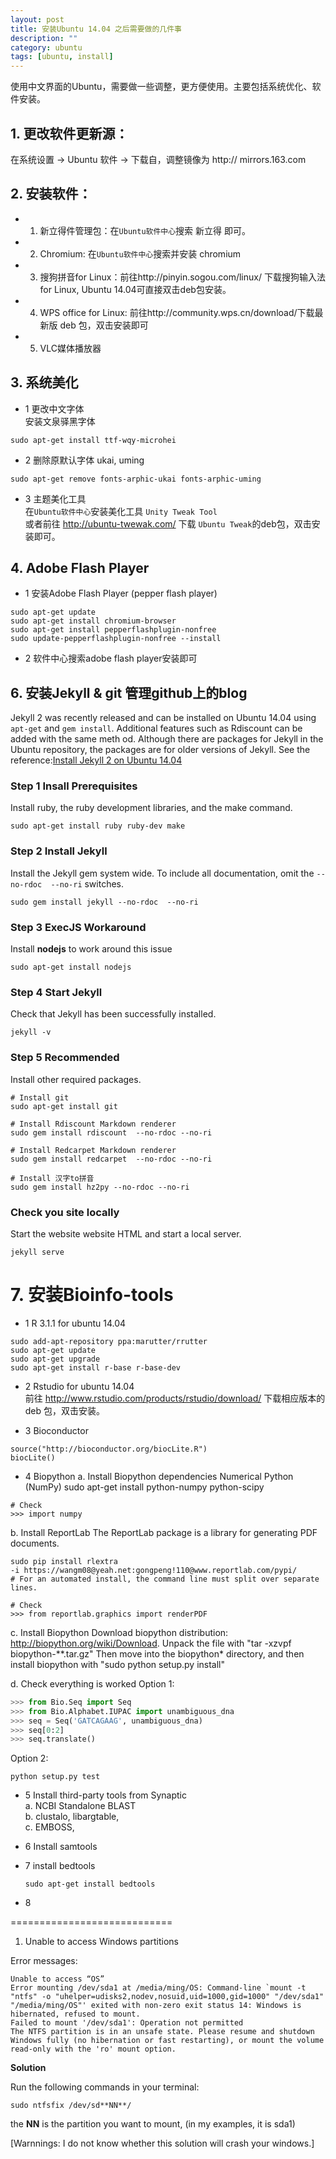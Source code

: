 ```yaml
---
layout: post
title: 安装Ubuntu 14.04 之后需要做的几件事
description: ""
category: ubuntu
tags: [ubuntu, install]
---
```

使用中文界面的Ubuntu，需要做一些调整，更方便使用。主要包括系统优化、软件安装。

## 1. 更改软件更新源：  
在系统设置 -> Ubuntu 软件 -> 下载自，调整镜像为 http:// mirrors.163.com    

## 2. 安装软件：    
* 1) 新立得件管理包：在`Ubuntu软件中心`搜索 新立得 即可。    
* 2) Chromium: 在`Ubuntu软件中心`搜索并安装 chromium    
* 3) 搜狗拼音for Linux：前往http://pinyin.sogou.com/linux/ 下载搜狗输入法for Linux, Ubuntu 14.04可直接双击deb包安装。    
* 4) WPS office for Linux: 前往http://community.wps.cn/download/下载最新版 deb 包，双击安装即可    
* 5) VLC媒体播放器

## 3. 系统美化    

* 1 更改中文字体    
安装文泉驿黑字体   

```
sudo apt-get install ttf-wqy-microhei
```

* 2 删除原默认字体 ukai, uming    

```
sudo apt-get remove fonts-arphic-ukai fonts-arphic-uming 
```

* 3 主题美化工具    
在`Ubuntu软件中心`安装美化工具 `Unity Tweak Tool`    
或者前往 http://ubuntu-twewak.com/ 下载 `Ubuntu Tweak`的deb包，双击安装即可。    

## 4. Adobe Flash Player
* 1 安装Adobe Flash Player (pepper flash player)

```
sudo apt-get update
sudo apt-get install chromium-browser
sudo apt-get install pepperflashplugin-nonfree
sudo update-pepperflashplugin-nonfree --install
```

* 2 软件中心搜索adobe flash player安装即可

## 6. 安装Jekyll & git 管理github上的blog    
Jekyll 2 was recently released and can be installed on Ubuntu 14.04 using `apt-get` and `gem install`. Additional features such as Rdiscount can be added with the same meth od. Although there are packages for Jekyll in the Ubuntu repository, the packages are for older versions of Jekyll.
See the reference:[Install Jekyll 2 on Ubuntu 14.04](http://michaelchelen.net/81fa/install-jekyll-2-ubuntu-14-04/)    
### Step 1 Insall Prerequisites   
Install ruby, the ruby development libraries, and the make command.

```
sudo apt-get install ruby ruby-dev make
```

### Step 2 Install Jekyll    
Install the Jekyll gem system wide. To include all documentation, omit the `--no-rdoc  --no-ri` switches.

```
sudo gem install jekyll --no-rdoc  --no-ri
```

### Step 3 ExecJS Workaround    
Install **nodejs** to work around this issue

```
sudo apt-get install nodejs
```

### Step 4 Start Jekyll    
Check that Jekyll has been successfully installed.    

```
jekyll -v
```

### Step 5 Recommended    
Install other required packages.  

``` 
# Install git
sudo apt-get install git

# Install Rdiscount Markdown renderer
sudo gem install rdiscount  --no-rdoc --no-ri

# Install Redcarpet Markdown renderer
sudo gem install redcarpet  --no-rdoc --no-ri

# Install 汉字to拼音 
sudo gem install hz2py --no-rdoc --no-ri
```

### Check you site locally    
Start the website website HTML and start a local server.

```
jekyll serve
```

# 7. 安装Bioinfo-tools
* 1 R 3.1.1 for ubuntu 14.04    

```
sudo add-apt-repository ppa:marutter/rrutter
sudo apt-get update
sudo apt-get upgrade
sudo apt-get install r-base r-base-dev
```

* 2 Rstudio for ubuntu 14.04    
前往 http://www.rstudio.com/products/rstudio/download/ 下载相应版本的 deb 包，双击安装。

* 3 Bioconductor    

```
source("http://bioconductor.org/biocLite.R")
biocLite()
```

* 4 Biopython
a. Install Biopython dependencies
Numerical Python (NumPy)
sudo apt-get install python-numpy python-scipy

```
# Check 
>>> import numpy
```

b. Install ReportLab
The ReportLab package is a library for generating PDF documents.

```
sudo pip install rlextra 
-i https://wangm08@yeah.net:gongpeng!110@www.reportlab.com/pypi/
# For an automated install, the command line must split over separate lines.

# Check
>>> from reportlab.graphics import renderPDF
```

c. Install Biopython
Download biopython distribution: http://biopython.org/wiki/Download.
Unpack the file with "tar -xzvpf biopython-**.tar.gz"
Then move into the biopython* directory, and then install biopython with "sudo python setup.py install"

d. Check everything is worked
Option 1:

```python
>>> from Bio.Seq import Seq
>>> from Bio.Alphabet.IUPAC import unambiguous_dna
>>> seq = Seq('GATCAGAAG', unambiguous_dna)
>>> seq[0:2]
>>> seq.translate()
```

Option 2:

```
python setup.py test
```

* 5 Install third-party tools from Synaptic    
a. NCBI Standalone BLAST    
b. clustalo, libargtable,    
c. EMBOSS,     

* 6 Install samtools
* 7 install bedtools  

  `sudo apt-get install bedtools`

* 8 


============================
1. Unable to access Windows partitions

Error messages:

```
Unable to access “OS”
Error mounting /dev/sda1 at /media/ming/OS: Command-line `mount -t "ntfs" -o "uhelper=udisks2,nodev,nosuid,uid=1000,gid=1000" "/dev/sda1" "/media/ming/OS"' exited with non-zero exit status 14: Windows is hibernated, refused to mount.
Failed to mount '/dev/sda1': Operation not permitted
The NTFS partition is in an unsafe state. Please resume and shutdown
Windows fully (no hibernation or fast restarting), or mount the volume
read-only with the 'ro' mount option.
```

**Solution**

Run the following commands in your terminal:

```
sudo ntfsfix /dev/sd**NN**/
```

the **NN** is the partition you want to mount, (in my examples, it is sda1)

[Warnnings: I do not know whether this solution will crash your windows.]

















